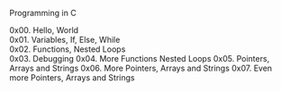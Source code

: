 Programming in C  

0x00. Hello, World  
0x01. Variables, If, Else, While  
0x02. Functions, Nested Loops  
0x03. Debugging
0x04. More Functions Nested Loops
0x05. Pointers, Arrays and Strings
0x06. More Pointers, Arrays and Strings
0x07. Even more Pointers, Arrays and Strings
